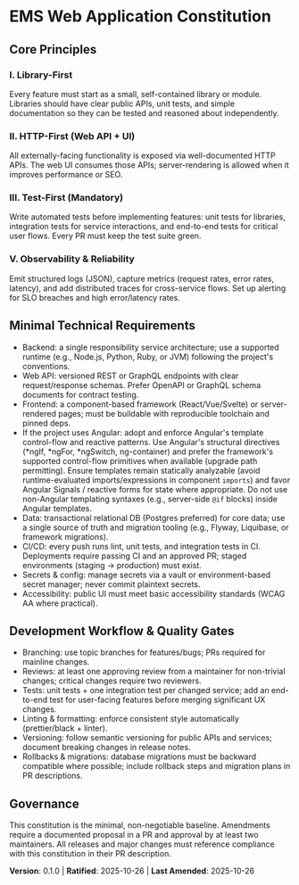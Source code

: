 # EMS Web Application Constitution

## Core Principles

### I. Library-First
Every feature must start as a small, self-contained library or module. Libraries should have clear public APIs, unit tests, and simple documentation so they can be tested and reasoned about independently.

### II. HTTP-First (Web API + UI)
All externally-facing functionality is exposed via well-documented HTTP APIs. The web UI consumes those APIs; server-rendering is allowed when it improves performance or SEO.

### III. Test-First (Mandatory)
Write automated tests before implementing features: unit tests for libraries, integration tests for service interactions, and end-to-end tests for critical user flows. Every PR must keep the test suite green.


### V. Observability & Reliability
Emit structured logs (JSON), capture metrics (request rates, error rates, latency), and add distributed traces for cross-service flows. Set up alerting for SLO breaches and high error/latency rates.

## Minimal Technical Requirements
- Backend: a single responsibility service architecture; use a supported runtime (e.g., Node.js, Python, Ruby, or JVM) following the project's conventions.
- Web API: versioned REST or GraphQL endpoints with clear request/response schemas. Prefer OpenAPI or GraphQL schema documents for contract testing.
- Frontend: a component-based framework (React/Vue/Svelte) or server-rendered pages; must be buildable with reproducible toolchain and pinned deps.
- If the project uses Angular: adopt and enforce Angular's template control-flow and reactive patterns. Use Angular's structural directives (*ngIf, *ngFor, *ngSwitch, ng-container) and prefer the framework's supported control-flow primitives when available (upgrade path permitting). Ensure templates remain statically analyzable (avoid runtime-evaluated imports/expressions in component `imports`) and favor Angular Signals / reactive forms for state where appropriate. Do not use non-Angular templating syntaxes (e.g., server-side `@if` blocks) inside Angular templates.
- Data: transactional relational DB (Postgres preferred) for core data; use a single source of truth and migration tooling (e.g., Flyway, Liquibase, or framework migrations).
- CI/CD: every push runs lint, unit tests, and integration tests in CI. Deployments require passing CI and an approved PR; staged environments (staging → production) must exist.
- Secrets & config: manage secrets via a vault or environment-based secret manager; never commit plaintext secrets.
- Accessibility: public UI must meet basic accessibility standards (WCAG AA where practical).

## Development Workflow & Quality Gates
- Branching: use topic branches for features/bugs; PRs required for mainline changes.
- Reviews: at least one approving review from a maintainer for non-trivial changes; critical changes require two reviewers.
- Tests: unit tests + one integration test per changed service; add an end-to-end test for user-facing features before merging significant UX changes.
- Linting & formatting: enforce consistent style automatically (prettier/black + linter).
- Versioning: follow semantic versioning for public APIs and services; document breaking changes in release notes.
- Rollbacks & migrations: database migrations must be backward compatible where possible; include rollback steps and migration plans in PR descriptions.


## Governance
This constitution is the minimal, non-negotiable baseline. Amendments require a documented proposal in a PR and approval by at least two maintainers. All releases and major changes must reference compliance with this constitution in their PR description.

**Version**: 0.1.0 | **Ratified**: 2025-10-26 | **Last Amended**: 2025-10-26
